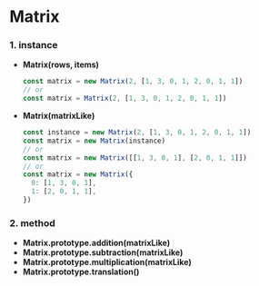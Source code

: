 # Matrix

### 1. instance

* **Matrix(rows, items)**
   ```javascript
   const matrix = new Matrix(2, [1, 3, 0, 1, 2, 0, 1, 1])
   // or
   const matrix = Matrix(2, [1, 3, 0, 1, 2, 0, 1, 1])
   
   ```

* **Matrix(matrixLike)**
   ```javascript
   const instance = new Matrix(2, [1, 3, 0, 1, 2, 0, 1, 1])
   const matrix = new Matrix(instance)
   // or
   const matrix = new Matrix([[1, 3, 0, 1], [2, 0, 1, 1]])
   // or
   const matrix = new Matrix({
     0: [1, 3, 0, 1],
     1: [2, 0, 1, 1],
   })
   ```

### 2. method

* **Matrix.prototype.addition(matrixLike)**
* **Matrix.prototype.subtraction(matrixLike)**
* **Matrix.prototype.multiplication(matrixLike)**
* **Matrix.prototype.translation()**
